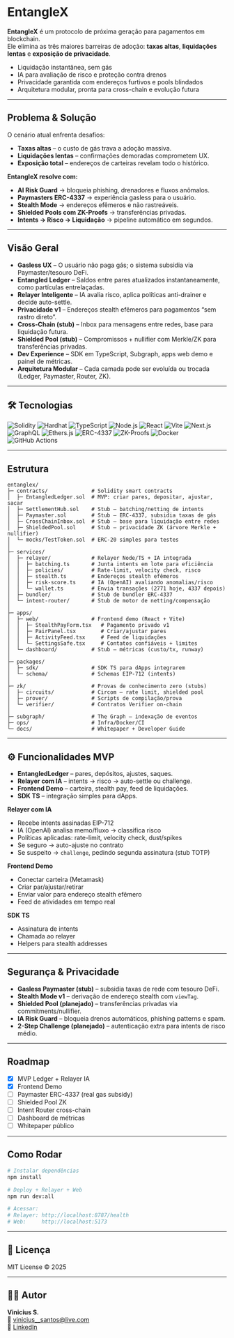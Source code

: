 #  EntangleX  

**EntangleX** é um protocolo de próxima geração para pagamentos em blockchain.  
Ele elimina as três maiores barreiras de adoção: **taxas altas**, **liquidações lentas** e **exposição de privacidade**.  

-  Liquidação instantânea, sem gás  
-  IA para avaliação de risco e proteção contra drenos  
-  Privacidade garantida com endereços furtivos e pools blindados  
-  Arquitetura modular, pronta para cross-chain e evolução futura  

---

##  Problema & Solução

O cenário atual enfrenta desafios:  
-  **Taxas altas** – o custo de gás trava a adoção massiva.  
-  **Liquidações lentas** – confirmações demoradas comprometem UX.  
-  **Exposição total** – endereços de carteiras revelam todo o histórico.  

**EntangleX resolve com:**  
- **AI Risk Guard** → bloqueia phishing, drenadores e fluxos anômalos.  
- **Paymasters ERC-4337** → experiência gasless para o usuário.  
- **Stealth Mode** → endereços efêmeros e não rastreáveis.  
- **Shielded Pools com ZK-Proofs** → transferências privadas.  
- **Intents → Risco → Liquidação** → pipeline automático em segundos.  

---

##  Visão Geral  

- **Gasless UX** – O usuário não paga gás; o sistema subsidia via Paymaster/tesouro DeFi.
- **Entangled Ledger** – Saldos entre pares atualizados instantaneamente, como partículas entrelaçadas.
- **Relayer Inteligente** – IA avalia risco, aplica políticas anti-drainer e decide auto-settle.
- **Privacidade v1** – Endereços stealth efêmeros para pagamentos “sem rastro direto”.
- **Cross-Chain (stub)** – Inbox para mensagens entre redes, base para liquidação futura.
- **Shielded Pool (stub)** – Compromissos + nullifier com Merkle/ZK para transferências privadas.
- **Dev Experience** – SDK em TypeScript, Subgraph, apps web demo e painel de métricas.
- **Arquitetura Modular** – Cada camada pode ser evoluída ou trocada (Ledger, Paymaster, Router, ZK).
  

---

## 🛠 Tecnologias  


![Solidity](https://img.shields.io/badge/Solidity-363636?style=for-the-badge&logo=solidity&logoColor=white)
![Hardhat](https://img.shields.io/badge/Hardhat-FCC43E?style=for-the-badge&logo=hardhat&logoColor=black)
![TypeScript](https://img.shields.io/badge/TypeScript-3178C6?style=for-the-badge&logo=typescript&logoColor=white)
![Node.js](https://img.shields.io/badge/Node.js-339933?style=for-the-badge&logo=node.js&logoColor=white)
![React](https://img.shields.io/badge/React-20232A?style=for-the-badge&logo=react&logoColor=61DAFB)
![Vite](https://img.shields.io/badge/Vite-646CFF?style=for-the-badge&logo=vite&logoColor=white)
![Next.js](https://img.shields.io/badge/Next.js-000000?style=for-the-badge&logo=nextdotjs&logoColor=white)
![GraphQL](https://img.shields.io/badge/GraphQL-E10098?style=for-the-badge&logo=graphql&logoColor=white)
![Ethers.js](https://img.shields.io/badge/Ethers.js-3C3C3D?style=for-the-badge&logo=ethereum&logoColor=white)
![ERC-4337](https://img.shields.io/badge/ERC--4337-AA00FF?style=for-the-badge&logo=ethereum&logoColor=white)
![ZK-Proofs](https://img.shields.io/badge/ZK--Proofs-5C2D91?style=for-the-badge&logo=zero&logoColor=white)
![Docker](https://img.shields.io/badge/Docker-2496ED?style=for-the-badge&logo=docker&logoColor=white)
![GitHub Actions](https://img.shields.io/badge/GitHub%20Actions-2088FF?style=for-the-badge&logo=githubactions&logoColor=white)

---

##  Estrutura  

```
entanglex/
├─ contracts/              # Solidity smart contracts
│  ├─ EntangledLedger.sol  # MVP: criar pares, depositar, ajustar, sacar
│  ├─ SettlementHub.sol    # Stub – batching/netting de intents
│  ├─ Paymaster.sol        # Stub – ERC-4337, subsidia taxas de gás
│  ├─ CrossChainInbox.sol  # Stub – base para liquidação entre redes
│  ├─ ShieldedPool.sol     # Stub – privacidade ZK (árvore Merkle + nullifier)
│  └─ mocks/TestToken.sol  # ERC-20 simples para testes
│
├─ services/
│  ├─ relayer/             # Relayer Node/TS + IA integrada
│  │  ├─ batching.ts       # Junta intents em lote para eficiência
│  │  ├─ policies/         # Rate-limit, velocity check, risco
│  │  ├─ stealth.ts        # Endereços stealth efêmeros
│  │  ├─ risk-score.ts     # IA (OpenAI) avaliando anomalias/risco
│  │  └─ wallet.ts         # Envia transações (2771 hoje, 4337 depois)
│  ├─ bundler/             # Stub de bundler ERC-4337
│  └─ intent-router/       # Stub de motor de netting/compensação
│
├─ apps/
│  ├─ web/                 # Frontend demo (React + Vite)
│  │  ├─ StealthPayForm.tsx   # Pagamento privado v1
│  │  ├─ PairPanel.tsx        # Criar/ajustar pares
│  │  ├─ ActivityFeed.tsx     # Feed de liquidações
│  │  └─ SettingsSafe.tsx     # Contatos confiáveis + limites
│  └─ dashboard/           # Stub – métricas (custo/tx, runway)
│
├─ packages/
│  ├─ sdk/                 # SDK TS para dApps integrarem
│  └─ schema/              # Schemas EIP-712 (intents)
│
├─ zk/                     # Provas de conhecimento zero (stubs)
│  ├─ circuits/            # Circom – rate limit, shielded pool
│  ├─ prover/              # Scripts de compilação/prova
│  └─ verifier/            # Contratos Verifier on-chain
│
├─ subgraph/               # The Graph – indexação de eventos
├─ ops/                    # Infra/Docker/CI
└─ docs/                   # Whitepaper + Developer Guide
```

---

## ⚙ Funcionalidades MVP  

- **EntangledLedger** – pares, depósitos, ajustes, saques.  
- **Relayer com IA** – intents → risco → auto-settle ou challenge.  
- **Frontend Demo** – carteira, stealth pay, feed de liquidações.  
- **SDK TS** – integração simples para dApps.  

 **Relayer com IA**  
- Recebe intents assinadas EIP-712  
- IA (OpenAI) analisa memo/fluxo → classifica risco  
- Políticas aplicadas: rate-limit, velocity check, dust/spikes  
- Se seguro → auto-ajuste no contrato  
- Se suspeito → `challenge`, pedindo segunda assinatura (stub TOTP)  

 **Frontend Demo**  
- Conectar carteira (Metamask)  
- Criar par/ajustar/retirar  
- Enviar valor para endereço stealth efêmero  
- Feed de atividades em tempo real  

 **SDK TS**  
- Assinatura de intents  
- Chamada ao relayer  
- Helpers para stealth addresses
---

##  Segurança & Privacidade  

- **Gasless Paymaster (stub)** – subsidia taxas de rede com tesouro DeFi.  
- **Stealth Mode v1** – derivação de endereço stealth com `viewTag`.  
- **Shielded Pool (planejado)** – transferências privadas via commitments/nullifier.  
- **IA Risk Guard** – bloqueia drenos automáticos, phishing patterns e spam.  
- **2-Step Challenge (planejado)** – autenticação extra para intents de risco médio.  

---

##  Roadmap  

- [x] MVP Ledger + Relayer IA  
- [x] Frontend Demo  
- [ ] Paymaster ERC-4337 (real gas subsidy)  
- [ ] Shielded Pool ZK  
- [ ] Intent Router cross-chain  
- [ ] Dashboard de métricas  
- [ ] Whitepaper público  

---

##  Como Rodar  

```bash
# Instalar dependências
npm install

# Deploy + Relayer + Web
npm run dev:all

# Acessar:
# Relayer: http://localhost:8787/health
# Web:     http://localhost:5173
```

---

## 📜 Licença
MIT License © 2025  

---

## 👨‍💻 Autor  

**Vinicius S.**  
📧 vinicius__santos@live.com  
🔗 [LinkedIn](https://linkedin.com/in/vinicius-front)  
